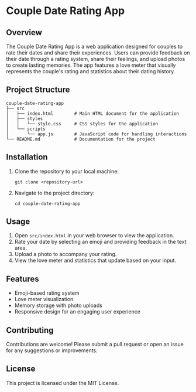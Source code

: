 # Couple Date Rating App

## Overview
The Couple Date Rating App is a web application designed for couples to rate their dates and share their experiences. Users can provide feedback on their date through a rating system, share their feelings, and upload photos to create lasting memories. The app features a love meter that visually represents the couple's rating and statistics about their dating history.

## Project Structure
```
couple-date-rating-app
├── src
│   ├── index.html        # Main HTML document for the application
│   ├── styles
│   │   └── style.css     # CSS styles for the application
│   └── scripts
│       └── app.js        # JavaScript code for handling interactions
└── README.md             # Documentation for the project
```

## Installation
1. Clone the repository to your local machine:
   ```
   git clone <repository-url>
   ```
2. Navigate to the project directory:
   ```
   cd couple-date-rating-app
   ```

## Usage
1. Open `src/index.html` in your web browser to view the application.
2. Rate your date by selecting an emoji and providing feedback in the text area.
3. Upload a photo to accompany your rating.
4. View the love meter and statistics that update based on your input.

## Features
- Emoji-based rating system
- Love meter visualization
- Memory storage with photo uploads
- Responsive design for an engaging user experience

## Contributing
Contributions are welcome! Please submit a pull request or open an issue for any suggestions or improvements.

## License
This project is licensed under the MIT License.